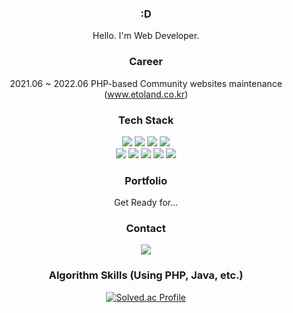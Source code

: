 <div align='center'>

### :D
Hello. I'm Web Developer.
<br>

### Career
2021.06 ~ 2022.06
PHP-based Community websites maintenance (www.etoland.co.kr)

### Tech Stack

<img src="https://img.shields.io/badge/HTML5-E34F26?style=flat&logo=HTML5&logoColor=white" />
<img src="https://img.shields.io/badge/CSS3-3C72AD?style=flat&logo=CSS3&logoColor=white" />
<img src="https://img.shields.io/badge/JavaScript-F7DF1E?style=flat&logo=JavaScript&logoColor=white" />
<img src="https://img.shields.io/badge/jQuery-0769AD?style=flat&logo=jQuery&logoColor=white" />
<!--<img src="https://img.shields.io/badge/Vue.js-4FC08D?style=flat&logo=Vue.js&logoColor=white" />-->
<br>
<img src="https://img.shields.io/badge/PHP-red?style=flat&logo=PHP&logoColor=white" />
<!--<img src="https://img.shields.io/badge/Laravel-FF2D20?style=flat-square&logo=Laravel&logoColor=white" />-->
<img src="https://img.shields.io/badge/Java-0099E5?style=flat&logo=OpenJDK&logoColor=white" />
<img src="https://img.shields.io/badge/Spring-6DB33F?style=flat&logo=Spring&logoColor=white" />
<img src="https://img.shields.io/badge/MySQL-green?style=flat&logo=MySQL&logoColor=white" />
<img src="https://img.shields.io/badge/GitHub-181717?style=flat&logo=GitHub&logoColor=white" />

<br>

### Portfolio
Get Ready for...
<br>
  
### Contact

<a href='mailto:jungmin09172@naver.com'>
<img src="https://img.shields.io/badge/NAVER-03C75A?style=flat&logo=Naver&logoColor=white" />
</a>

<br>

### Algorithm Skills (Using PHP, Java, etc.)

[![Solved.ac Profile](http://mazassumnida.wtf/api/v2/generate_badge?boj=jungmin0917)](https://www.acmicpc.net/user/jungmin0917)

</div>
